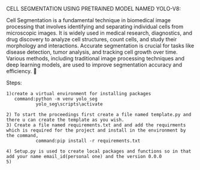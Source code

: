 CELL SEGMENTATION USING PRETRAINED MODEL NAMED YOLO-V8:

Cell Segmentation is a fundamental technique in biomedical image processing that involves identifying and separating individual cells from microscopic images. It is widely used in medical research, diagnostics, and drug discovery to analyze cell structures, count cells, and study their morphology and interactions. Accurate segmentation is crucial for tasks like disease detection, tumor analysis, and tracking cell growth over time. Various methods, including traditional image processing techniques and deep learning models, are used to improve segmentation accuracy and efficiency. 🚀


Steps:

    1)create a virtual environment for installing packages
       command:python -m venv yolo_seg
               yolo_seg\scripts\activate

    2) To start the proceedings first create a file named template.py and there u can create the template as you wish.
    3) Create a file named requirements.txt and and add the requirments which is required for the project and install in the environment by the command, 
               command:pip install -r requirements.txt
    
    4) Setup.py is used to create local packages and functions so in that add your name email_id(personal one) and the version 0.0.0 
    5)
